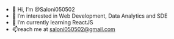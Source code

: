 - 👋 Hi, I’m @Saloni050502
- 👀 I’m interested in Web Development, Data Analytics and SDE
- 🌱 I’m currently learning ReactJS
- 📫reach me at saloni050502@gmail.com

<!---
Saloni050502/Saloni050502 is a ✨ special ✨ repository because its `README.md` (this file) appears on your GitHub profile.
You can click the Preview link to take a look at your changes.
--->
